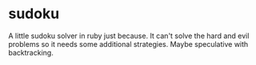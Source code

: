 sudoku
======

A little sudoku solver in ruby just because.  It can't solve the
hard and evil problems so it needs some additional strategies.
Maybe speculative with backtracking.
